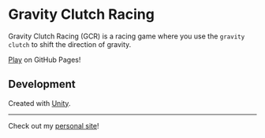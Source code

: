 # Gravity Clutch Racing

Gravity Clutch Racing (GCR) is a racing game where you use the `gravity clutch` to shift the direction of gravity.

[Play](https://andrew-boutin.github.io/gravity-clutch-racing/) on GitHub Pages!

## Development

Created with [Unity](https://unity3d.com/).

---

Check out my [personal site](https://andrewboutin.com)!

